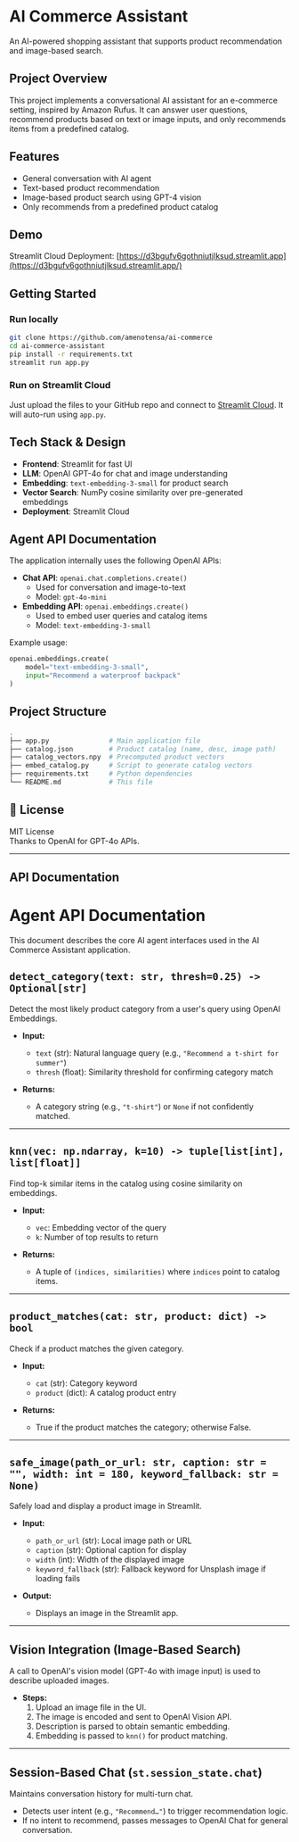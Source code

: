 # AI Commerce Assistant

An AI-powered shopping assistant that supports product recommendation and image-based search.

## Project Overview

This project implements a conversational AI assistant for an e-commerce setting, inspired by Amazon Rufus. It can answer user questions, recommend products based on text or image inputs, and only recommends items from a predefined catalog.

## Features

-  General conversation with AI agent
-  Text-based product recommendation
-  Image-based product search using GPT-4 vision
-  Only recommends from a predefined product catalog

## Demo

Streamlit Cloud Deployment: [https://d3bgufv6gothniutjlksud.streamlit.app](https://d3bgufv6gothniutjlksud.streamlit.app/) 

## Getting Started

### Run locally

```bash
git clone https://github.com/amenotensa/ai-commerce
cd ai-commerce-assistant
pip install -r requirements.txt
streamlit run app.py
```

### Run on Streamlit Cloud

Just upload the files to your GitHub repo and connect to [Streamlit Cloud](https://streamlit.io/cloud). It will auto-run using `app.py`.

## Tech Stack & Design

- **Frontend**: Streamlit for fast UI
- **LLM**: OpenAI GPT-4o for chat and image understanding
- **Embedding**: `text-embedding-3-small` for product search
- **Vector Search**: NumPy cosine similarity over pre-generated embeddings
- **Deployment**: Streamlit Cloud

## Agent API Documentation

The application internally uses the following OpenAI APIs:

- **Chat API**: `openai.chat.completions.create()`  
  - Used for conversation and image-to-text
  - Model: `gpt-4o-mini`
- **Embedding API**: `openai.embeddings.create()`  
  - Used to embed user queries and catalog items
  - Model: `text-embedding-3-small`

Example usage:
```python
openai.embeddings.create(
    model="text-embedding-3-small",
    input="Recommend a waterproof backpack"
)
```

## Project Structure

```bash
.
├── app.py               # Main application file
├── catalog.json         # Product catalog (name, desc, image path)
├── catalog_vectors.npy  # Precomputed product vectors
├── embed_catalog.py     # Script to generate catalog vectors
├── requirements.txt     # Python dependencies
└── README.md            # This file
```

## 📄 License

MIT License  
Thanks to OpenAI for GPT-4o APIs.

---

## API Documentation

# Agent API Documentation

This document describes the core AI agent interfaces used in the AI Commerce Assistant application.

## `detect_category(text: str, thresh=0.25) -> Optional[str]`
Detect the most likely product category from a user's query using OpenAI Embeddings.

- **Input:**
  - `text` (str): Natural language query (e.g., `"Recommend a t-shirt for summer"`)
  - `thresh` (float): Similarity threshold for confirming category match

- **Returns:**
  - A category string (e.g., `"t-shirt"`) or `None` if not confidently matched.

---

## `knn(vec: np.ndarray, k=10) -> tuple[list[int], list[float]]`
Find top-k similar items in the catalog using cosine similarity on embeddings.

- **Input:**
  - `vec`: Embedding vector of the query
  - `k`: Number of top results to return

- **Returns:**
  - A tuple of `(indices, similarities)` where `indices` point to catalog items.

---

## `product_matches(cat: str, product: dict) -> bool`
Check if a product matches the given category.

- **Input:**
  - `cat` (str): Category keyword
  - `product` (dict): A catalog product entry

- **Returns:**
  - True if the product matches the category; otherwise False.

---

## `safe_image(path_or_url: str, caption: str = "", width: int = 180, keyword_fallback: str = None)`
Safely load and display a product image in Streamlit.

- **Input:**
  - `path_or_url` (str): Local image path or URL
  - `caption` (str): Optional caption for display
  - `width` (int): Width of the displayed image
  - `keyword_fallback` (str): Fallback keyword for Unsplash image if loading fails

- **Output:**
  - Displays an image in the Streamlit app.

---

## Vision Integration (Image-Based Search)
A call to OpenAI's vision model (GPT-4o with image input) is used to describe uploaded images.

- **Steps:**
  1. Upload an image file in the UI.
  2. The image is encoded and sent to OpenAI Vision API.
  3. Description is parsed to obtain semantic embedding.
  4. Embedding is passed to `knn()` for product matching.

---

## Session-Based Chat (`st.session_state.chat`)
Maintains conversation history for multi-turn chat.

- Detects user intent (e.g., `"Recommend…"`) to trigger recommendation logic.
- If no intent to recommend, passes messages to OpenAI Chat for general conversation.



